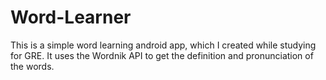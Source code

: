 Word-Learner
============

This is a simple word learning android app, which I created while studying for GRE. It uses the Wordnik API to get the definition and pronunciation of the words.
